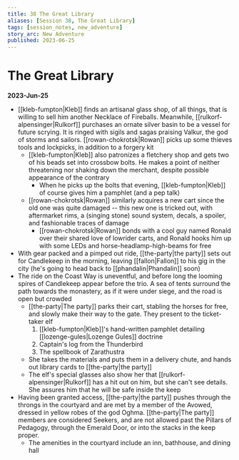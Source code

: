 ```yaml
---
title: 38 The Great Library
aliases: [Session 38, The Great Library]
tags: [session_notes, new_adventure]
story_arc: New Adventure
published: 2023-06-25
---
```

# The Great Library
**2023-Jun-25**

- [[kleb-fumpton|Kleb]] finds an artisanal glass shop, of all things, that is willing to sell him another Necklace of Fireballs. Meanwhile, [[rulkorf-alpensinger|Rulkorf]] purchases an ornate silver basin to be a vessel for future scrying. It is ringed with sigils and sagas praising Valkur, the god of storms and sailors. [[rowan-chokrotsk|Rowan]] picks up some thieves tools and lockpicks, in addition to a forgery kit
	- [[kleb-fumpton|Kleb]] also patronizes a fletchery shop and gets two of his beads set into crossbow bolts. He makes a point of neither threatening nor shaking down the merchant, despite possible appearance of the contrary
		- When he picks up the bolts that evening, [[kleb-fumpton|Kleb]] of course gives him a pamphlet (and a pep talk)
	- [[rowan-chokrotsk|Rowan]] similarly acquires a new cart since the old one was quite damaged -- this new one is tricked out, with aftermarket rims, a (singing stone) sound system, decals, a spoiler, and fashionable traces of damage
		- [[rowan-chokrotsk|Rowan]] bonds with a cool guy named Ronald over their shared love of lowrider carts, and Ronald hooks him up with some LEDs and horse-headlamp-high-beams for free
- With gear packed and a pimped out ride, [[the-party|the party]] sets out for Candlekeep in the morning, leaving [[fallon|Fallon]] to his gig in the city (he's going to head back to [[phandalin|Phandalin]] soon)
- The ride on the Coast Way is uneventful, and before long the looming spires of Candlekeep appear before the trio. A sea of tents surround the path towards the monastery, as if it were under siege, and the road is open but crowded
	- [[the-party|The party]] parks their cart, stabling the horses for free, and slowly make their way to the gate. They present to the ticket-taker elf
		1. [[kleb-fumpton|Kleb]]'s hand-written pamphlet detailing [[lozenge-gules|Lozenge Gules]] doctrine
		2. Captain's log from the Thunderbird
		3. The spellbook of Zarathustra
	- She takes the materials and puts them in a delivery chute, and hands out library cards to [[the-party|the party]]
	- The elf's special glasses also show her that [[rulkorf-alpensinger|Rulkorf]] has a hit out on him, but she can't see details. She assures him that he will be safe inside the keep
- Having been granted access, [[the-party|the party]] pushes through the throngs in the courtyard and are met by a member of the Avowed, dressed in yellow robes of the god Oghma. [[the-party|The party]] members are considered Seekers, and are not allowed past the Pillars of Pedagogy, through the Emerald Door, or into the stacks in the keep proper.
	- The amenities in the courtyard include an inn, bathhouse, and dining hall